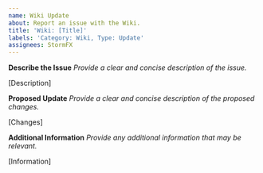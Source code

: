 ```yaml
---
name: Wiki Update
about: Report an issue with the Wiki.
title: 'Wiki: [Title]'
labels: 'Category: Wiki, Type: Update'
assignees: StormFX
---
```


**Describe the Issue**
_Provide a clear and concise description of the issue._

[Description]

**Proposed Update**
_Provide a clear and concise description of the proposed changes._

[Changes]

**Additional Information**
_Provide any additional information that may be relevant._

[Information]
